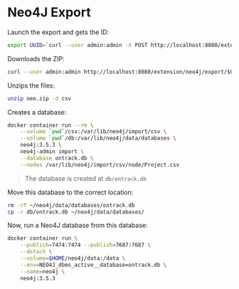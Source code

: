 Neo4J Export
============

Launch the export and gets the ID:

```bash
export UUID=`curl --user admin:admin -X POST http://localhost:8080/extension/neo4j/export | jq -r .uuid`
```

Downloads the ZIP:

```bash
curl --user admin:admin http://localhost:8080/extension/neo4j/export/$UUID --output neo.zip
```

Unzips the files:

```bash
unzip neo.zip -d csv
```

Creates a database:

```bash
docker container run --rm \
    --volume `pwd`/csv:/var/lib/neo4j/import/csv \
    --volume `pwd`/db:/var/lib/neo4j/data/databases \
    neo4j:3.5.3 \
    neo4j-admin import \
    --database ontrack.db \
    --nodes /var/lib/neo4j/import/csv/node/Project.csv
```

> The database is created at `db/ontrack.db`

Move this database to the correct location:

```bash
rm -rf ~/neo4j/data/databases/ontrack.db
cp -r db/ontrack.db ~/neo4j/data/databases/
```

Now, run a Neo4J database from this database:

```bash
docker container run \
    --publish=7474:7474 --publish=7687:7687 \
    --detach \
    --volume=$HOME/neo4j/data:/data \
    --env=NEO4J_dbms_active__database=ontrack.db \
    --name=neo4j \
    neo4j:3.5.3
```